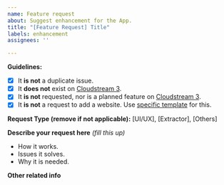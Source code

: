 ```yaml
---
name: Feature request
about: Suggest enhancement for the App.
title: "[Feature Request] Title"
labels: enhancement
assignees: ''

---
```


**Guidelines:**
- [x] It **is not** a duplicate issue.
- [x] It **does not** exist on [Cloudstream 3](https://github.com/LagradOst/CloudStream-3).
- [x] It **is not** requested, nor is a planned feature on [Cloudstream 3](https://github.com/LagradOst/CloudStream-3).
- [x] It **is not** a request to add a website. Use [specific template](https://github.com/Jacekun/CloudStream-3XXX/issues/new?assignees=&labels=provider&template=provider-request.md) for this.

**Request Type (remove if not applicable):** [UI/UX], [Extractor], [Others]

**Describe your request here** *(fill this up)*
- How it works.
- Issues it solves.
- Why it is needed.

**Other related info**
